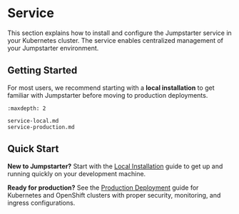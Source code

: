 # Service

This section explains how to install and configure the Jumpstarter service in your Kubernetes cluster. The service enables centralized management of your Jumpstarter environment.

## Getting Started

For most users, we recommend starting with a **local installation** to get familiar with Jumpstarter before moving to production deployments.

```{toctree}
:maxdepth: 2

service-local.md
service-production.md
```

## Quick Start

**New to Jumpstarter?** Start with the [Local Installation](service-local.md) guide to get up and running quickly on your development machine.

**Ready for production?** See the [Production Deployment](service-production.md) guide for Kubernetes and OpenShift clusters with proper security, monitoring, and ingress configurations.
